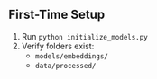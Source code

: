 ## First-Time Setup
1. Run `python initialize_models.py`
2. Verify folders exist:
   - `models/embeddings/`
   - `data/processed/`